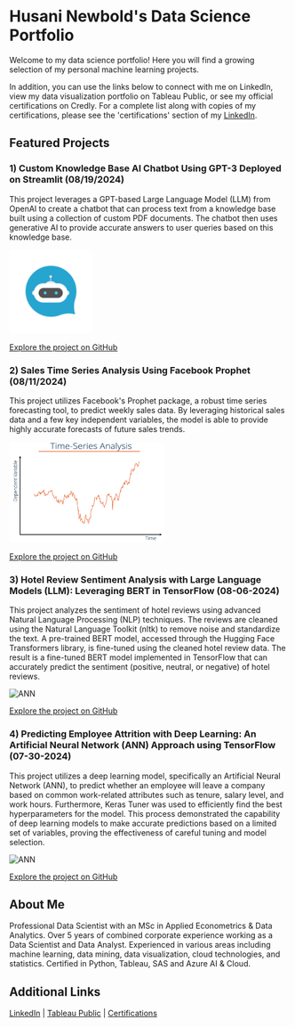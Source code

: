 # Husani Newbold's Data Science Portfolio

Welcome to my data science portfolio! Here you will find a growing selection of my personal machine learning projects.

In addition, you can use the links below to connect with me on LinkedIn, view my data visualization portfolio on Tableau Public, or see my official certifications on Credly. For a complete list along with copies of my certifications, please see the 'certifications' section of my [LinkedIn](https://www.linkedin.com/in/hnew/).

## Featured Projects

### 1) Custom Knowledge Base AI Chatbot Using GPT-3 Deployed on Streamlit (08/19/2024)
This project leverages a GPT-based Large Language Model (LLM) from OpenAI to create a chatbot that can process text from a knowledge base built using a collection of custom PDF documents. The chatbot then uses generative AI to provide accurate answers to user queries based on this knowledge base.

<img src="AI Chatbot.jpg" alt="ANN" width="150" height="150">

[Explore the project on GitHub](https://github.com/hnewbold/custom_knowledge_base_chatbot)

### 2) Sales Time Series Analysis Using Facebook Prophet (08/11/2024)
This project utilizes Facebook's Prophet package, a robust time series forecasting tool, to predict weekly sales data. By leveraging historical sales data and a few key independent variables, the model is able to provide highly accurate forecasts of future sales trends.

<img src="Time-Series-Analysis-1024x729.webp" alt="ANN" width="279" height="181">

[Explore the project on GitHub](https://github.com/hnewbold/sales_time_series_forecast)

### 3) Hotel Review Sentiment Analysis with Large Language Models (LLM): Leveraging BERT in TensorFlow (08-06-2024)
This project analyzes the sentiment of hotel reviews using advanced Natural Language Processing (NLP) techniques. The reviews are cleaned using the Natural Language Toolkit (nltk) to remove noise and standardize the text. A pre-trained BERT model, accessed through the Hugging Face Transformers library, is fine-tuned using the cleaned hotel review data. The result is a fine-tuned BERT model implemented in TensorFlow that can accurately predict the sentiment (positive, neutral, or negative) of hotel reviews. 

<img src="images.png" alt="ANN" width="279" height="181">

[Explore the project on GitHub](https://github.com/hnewbold/hotel_reviews_sentiment_analysis/)

### 4) Predicting Employee Attrition with Deep Learning: An Artificial Neural Network (ANN) Approach using TensorFlow (07-30-2024)
This project utilizes a deep learning model, specifically an Artificial Neural Network (ANN), to predict whether an employee will leave a company based on common work-related attributes such as tenure, salary level, and work hours. Furthermore, Keras Tuner was used to efficiently find the best hyperparameters for the model. This process demonstrated the capability of deep learning models to make accurate predictions based on a limited set of variables, proving the effectiveness of careful tuning and model selection.

<img src="1_oc1gaCFvgWXq_gHQFM63UQ.png" alt="ANN" width="300" height="150">

[Explore the project on GitHub](https://github.com/hnewbold/employee-attrition-ann)

## About Me
Professional Data Scientist with an MSc in Applied Econometrics & Data Analytics. Over 5 years of combined corporate experience working as a Data Scientist and Data Analyst. Experienced in various areas including machine learning, data mining, data visualization, cloud technologies, and statistics. Certified in Python, Tableau, SAS and Azure AI & Cloud. 

## Additional Links
[LinkedIn](https://www.linkedin.com/in/hnew/) | [Tableau Public](https://public.tableau.com/app/profile/hnew/vizzes) | <a href="https://www.credly.com/users/husani-newbold" title="To view all certifications visit LinkedIn certification Section">Certifications</a>







